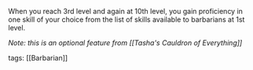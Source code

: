 When you reach 3rd level and again at 10th level, you gain proficiency in one skill of your choice from the list of skills available to barbarians at 1st level.

*Note: this is an optional feature from [[Tasha's Cauldron of Everything]]*

tags: [[Barbarian]]